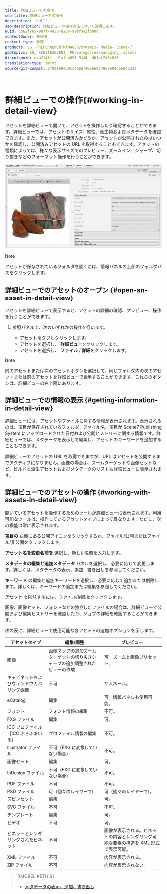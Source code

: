 ```yaml
---
title: 詳細ビューでの操作
seo-title: 詳細ビューでの操作
description: 'null'
seo-description: 詳細ビューの操作方法について説明します。
uuid: cb62f765-9b7f-4a53-8206-99afae2fb80d
contentOwner: 管理者
content-type: 参照
products: SG_ PREPERNEMENTMANAGER/Dynamic- Media- Scene-7
geptopics: SG_ SCESTESEVENT_ PK/categories/managing_ assets
discoiquuid: eaa214ff- d1ef-4691-9148- d01bf243c810
translation-type: tm+mt
source-git-commit: 2f99190eb0c346b87402e69c4067e94365042339

---
```



# 詳細ビューでの操作{#working-in-detail-view}

アセットを詳細ビューで開いて、アセットを操作したり確認することができます。詳細ビューでは、アセットのサイズ、属性、派生物およびメタデータを確認できます。また、アセットが公開済みかどうか、アセットが公開されたのはいつかを確認し、公開済みアセットの URL を取得することもできます。アセットの種類によっては、様々な表示サイズでのプレビュー、ズームイン、シャープ、切り抜きなどのフォーマット操作を行うことができます。

<!-- 

Comment Type: remark
Last Modified By: Rick Brough (rbrough)
Last Modified Date: 2018-06-14T13:52:46.623-0400

<p>as_detail_view_popup.png found in Downloads on local in folder "scene7-images"</p>

 -->

![詳細ビュー[しょうさいびゅー]](/help/assets/image_0.img.png)

>[!NOTE]
>
>アセットが保存されているフォルダを開くには、情報パネルの上部のフォルダパスをクリックします。

## 詳細ビューでのアセットのオープン {#open-an-asset-in-detail-view}

アセットを詳細ビューで表示すると、アセットの詳細の確認、プレビュー、操作を行うことができます。

1. 参照パネルで、次のいずれかの操作を行います。

   * アセットをダブルクリックします。
   * アセットを選択し、 **詳細ビュー**&#x200B;をクリックします。
   * アセットを選択し、 **ファイル** / **詳細**&#x200B;をクリックします。

>[!NOTE]
>
>前のアセットまたは次のアセットボタンを選択して、同じフォルダ内の次のアセットまたは前のアセットを詳細ビューで表示することができます。これらのボタンは、詳細ビューの右上隅にあります。

## 詳細ビューでの情報の表示 {#getting-information-in-detail-view}

詳細ビューには、アセットやファイルに関する情報が表示されます。表示されるのは、項目が保存されているフォルダ、ファイル名、項目が Scene7 Publishing System にアップロードされた日付および公開ヒストリーに関する情報です。詳細ビューでは、メタデータを表示して編集し、アセットのキーワードを追加することもできます。

詳細ビューでアセットの URL を取得できますが、URL はアセットを公開するまでアクティブになりません。画像の場合は、ズームターゲットや画像セットなど、ビルドと派生アセットおよびメタデータのリストも詳細ビューに表示されます。

## 詳細ビューでのアセットの操作 {#working-with-assets-in-detail-view}

開いているアセットを操作するためのツールが詳細ビューに表示されます。利用可能なツールは、操作しているアセットタイプによって異なります。ただし、次の機能は常に表示されます。

**項目の** 左側にある公開アイコンをクリックするか、ファイル/公開またはファイル/非公開をクリックします。

**アセット名を変更名前を** 選択し、新しい名前を入力します。

**メタデータの編集と追加メタデータ** パネルを選択し、必要に応じて変更します。詳しくは、メタデータの表示、追加、書き出しを参照してください。

**キーワード** の編集と追加キーワードを選択し、必要に応じて追加または削除します。詳しくは、キーワードの追加または編集を参照してください。

**アセット** を削除するには、ファイル/削除をクリックします。

画像、画像セット、フォントなどの独立したファイルの場合は、詳細ビューで公開および編集ヒストリーを確認したり、ジョブの詳細を確認することができます。

次の表に、詳細ビューで使用可能な各アセットの追加オプションを示します。

| アセットタイプ | 編集/調整 | プレビュー |
|--- |--- |--- |
| 画像 | 画像マップの追加ズームターゲットの切り抜きシャープの追加調整されたビューの作成 | 可。ズームと画像プリセット. |
| キャビネットおよびウィンドウカバリング画像 | 不可 | サムネール。 |
| eCatalog | 編集 | 可。情報パネルも使用可能。 |
| フォント | フォント情報の編集 | 不可。 |
| FXG ファイル | 編集 | 可。 |
| ICC プロファイル［ICC ぷろふぁいる］ | プロファイル情報の編集 | 不可。 |
| Illustrator ファイル | 不可（FXG に変換していない場合） | 不可。 |
| 画像セット | 編集 | 可。 |
| InDesign ファイル | 不可（FXG に変換していない場合） | 不可。 |
| PDF ファイル | 不可 | 不可。 |
| PSD ファイル | 可（個々のレイヤーで） | 可（個々のレイヤーで）。 |
| スピンセット | 編集 | 可。 |
| SVG ファイル | 不可 | 不可。 |
| テンプレート | 編集 | 可。 |
| ビデオ | 不可 | 可。 |
| ビネットとレンダリングされたビネット | 不可 | 画像が表示される。ビネットの内容とレンダリング可能な要素の構造を XML 形式で表示可能。 |
| XML ファイル | 不可 | 内容が表示される。 |
| ZIP ファイル | 不可 | 内容が表示されない。 |

>[!MORELIKETHIS]
>
>* [メタデータの表示、追加、書き出し](viewing-adding-exporting-metadata.md#viewing_adding_and_exporting_metadata)


